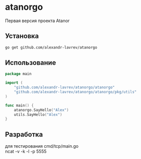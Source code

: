 # atanorgo

Первая версия проекта Atanor

## Установка

```bash
go get github.com/alexandr-lavrev/atanorgo
```

## Использование

```go
package main

import (
	"github.com/alexandr-lavrev/atanorgo/atanorgo"
	"github.com/alexandr-lavrev/atanorgo/atanorgo/pkg/utils"
) 

func main() {
	atanorgo.SayHello("Alex")
	utils.SayHello("Alex")
}
```

## Разработка

для тестирования
cmd/tcp/main.go  
ncat -v -k  -l -p 5555